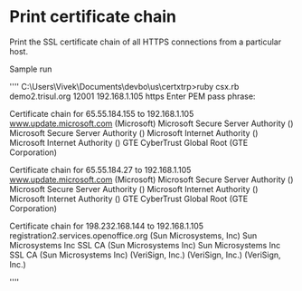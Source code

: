 Print certificate chain 
=======================


Print the SSL certificate chain of all HTTPS connections from a particular host.

Sample run

''''
C:\Users\Vivek\Documents\devbo\us\certxtrp>ruby csx.rb demo2.trisul.org 12001 192.168.1.105 https
Enter PEM pass phrase:

Certificate chain for 65.55.184.155 to 192.168.1.105
        www.update.microsoft.com (Microsoft)
          Microsoft Secure Server Authority ()
          Microsoft Secure Server Authority ()
            Microsoft Internet Authority ()
            Microsoft Internet Authority ()
              GTE CyberTrust Global Root (GTE Corporation)

Certificate chain for 65.55.184.27 to 192.168.1.105
        www.update.microsoft.com (Microsoft)
          Microsoft Secure Server Authority ()
          Microsoft Secure Server Authority ()
            Microsoft Internet Authority ()
            Microsoft Internet Authority ()
              GTE CyberTrust Global Root (GTE Corporation)

Certificate chain for 198.232.168.144 to 192.168.1.105
        registration2.services.openoffice.org (Sun Microsystems, Inc)
          Sun Microsystems Inc SSL CA (Sun Microsystems Inc)
          Sun Microsystems Inc SSL CA (Sun Microsystems Inc)
             (VeriSign, Inc.)
             (VeriSign, Inc.)
               (VeriSign, Inc.)

''''
